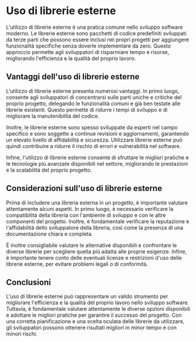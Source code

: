 # Uso di librerie esterne

L'utilizzo di librerie esterne è una pratica comune nello sviluppo software moderno. Le librerie esterne sono pacchetti di codice predefiniti sviluppati da terze parti che possono essere inclusi nei propri progetti per aggiungere funzionalità specifiche senza doverle implementare da zero. Questo approccio permette agli sviluppatori di risparmiare tempo e risorse, migliorando l'efficienza e la qualità del proprio lavoro.

## Vantaggi dell'uso di librerie esterne

L'utilizzo di librerie esterne presenta numerosi vantaggi. In primo luogo, consente agli sviluppatori di concentrarsi sulle parti uniche e critiche del proprio progetto, delegando le funzionalità comuni e già ben testate alle librerie esistenti. Questo permette di ridurre i tempi di sviluppo e di migliorare la manutenibilità del codice.

Inoltre, le librerie esterne sono spesso sviluppate da esperti nel campo specifico e sono soggette a continue revisioni e aggiornamenti, garantendo un elevato livello di affidabilità e sicurezza. Utilizzare librerie esterne può quindi contribuire a ridurre il rischio di errori e vulnerabilità nel software.

Infine, l'utilizzo di librerie esterne consente di sfruttare le migliori pratiche e le tecnologie più avanzate disponibili nel settore, migliorando le prestazioni e la scalabilità del proprio progetto.

## Considerazioni sull'uso di librerie esterne

Prima di includere una libreria esterna in un progetto, è importante valutare attentamente alcuni aspetti. In primo luogo, è necessario verificare la compatibilità della libreria con l'ambiente di sviluppo e con le altre componenti del progetto. Inoltre, è fondamentale verificare la reputazione e l'affidabilità dello sviluppatore della libreria, così come la presenza di una documentazione chiara e completa.

È inoltre consigliabile valutare le alternative disponibili e confrontare le diverse librerie per scegliere quella più adatta alle proprie esigenze. Infine, è importante tenere conto delle eventuali licenze e restrizioni d'uso delle librerie esterne, per evitare problemi legali o di conformità.

## Conclusioni

L'uso di librerie esterne può rappresentare un valido strumento per migliorare l'efficienza e la qualità del proprio lavoro nello sviluppo software. Tuttavia, è fondamentale valutare attentamente le diverse opzioni disponibili e adottare le migliori pratiche per garantire il successo del progetto. Con una corretta pianificazione e una scelta oculata delle librerie da utilizzare, gli sviluppatori possono ottenere risultati migliori in minor tempo e con minori rischi.